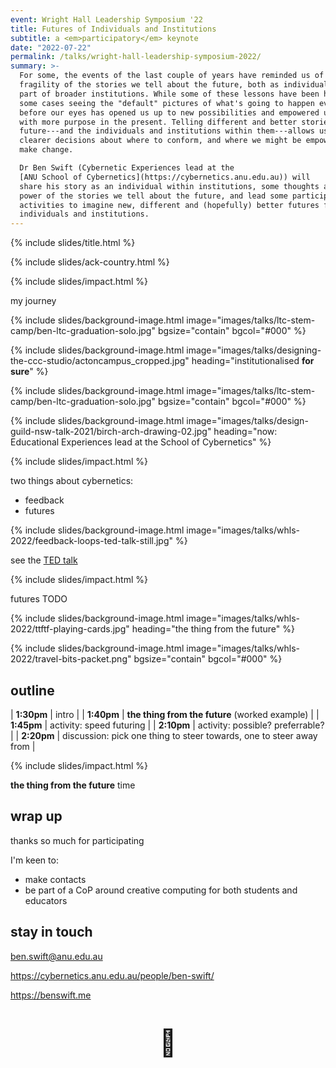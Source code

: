 ```yaml
---
event: Wright Hall Leadership Symposium '22
title: Futures of Individuals and Institutions
subtitle: a <em>participatory</em> keynote
date: "2022-07-22"
permalink: /talks/wright-hall-leadership-symposium-2022/
summary: >-
  For some, the events of the last couple of years have reminded us of the
  fragility of the stories we tell about the future, both as individuals and as
  part of broader institutions. While some of these lessons have been hard, in
  some cases seeing the "default" pictures of what's going to happen evaporate
  before our eyes has opened us up to new possibilities and empowered us to act
  with more purpose in the present. Telling different and better stories about the
  future---and the individuals and institutions within them---allows us to make
  clearer decisions about where to conform, and where we might be empowered to
  make change.

  Dr Ben Swift (Cybernetic Experiences lead at the 
  [ANU School of Cybernetics](https://cybernetics.anu.edu.au)) will
  share his story as an individual within institutions, some thoughts about the
  power of the stories we tell about the future, and lead some participatory
  activities to imagine new, different and (hopefully) better futures for our
  individuals and institutions.
---
```


{% include slides/title.html %}

{% include slides/ack-country.html %}

{% include slides/impact.html %}

my journey

{% include slides/background-image.html image="images/talks/ltc-stem-camp/ben-ltc-graduation-solo.jpg" bgsize="contain" bgcol="#000" %}

{% include slides/background-image.html image="images/talks/designing-the-ccc-studio/actoncampus_cropped.jpg" heading="institutionalised <strong> for sure</strong>" %}

{% include slides/background-image.html image="images/talks/ltc-stem-camp/ben-ltc-graduation-solo.jpg" bgsize="contain" bgcol="#000" %}

{% include slides/background-image.html image="images/talks/design-guild-nsw-talk-2021/birch-arch-drawing-02.jpg" heading="now: Educational Experiences lead at the School of Cybernetics" %}

{% include slides/impact.html %}

two things about cybernetics:

- feedback
- futures
 
{% include slides/background-image.html image="images/talks/whls-2022/feedback-loops-ted-talk-still.jpg" %}

see the [TED talk](https://www.youtube.com/watch?v=inVZoI1AkC8)

{% include slides/impact.html %}

futures TODO

{% include slides/background-image.html image="images/talks/whls-2022/ttftf-playing-cards.jpg" heading="the thing from the future" %}

{% include slides/background-image.html image="images/talks/whls-2022/travel-bits-packet.png" bgsize="contain" bgcol="#000" %}
 
## outline

| **1:30pm** | intro                                                               |
| **1:40pm** | **the thing from the future** (worked example)                      |
| **1:45pm** | activity: speed futuring                                            |
| **2:10pm** | activity: possible? preferrable?                                    |
| **2:20pm** | discussion: pick one thing to steer towards, one to steer away from |

{% include slides/impact.html %}

**the thing from the future** time

## wrap up

thanks so much for participating

I'm keen to:

- make contacts
- be part of a CoP around creative computing for both students and educators

## stay in touch

<ben.swift@anu.edu.au>

<https://cybernetics.anu.edu.au/people/ben-swift/>

<https://benswift.me>

<p style="font-size: 3em; text-align: center;">👋</p>
